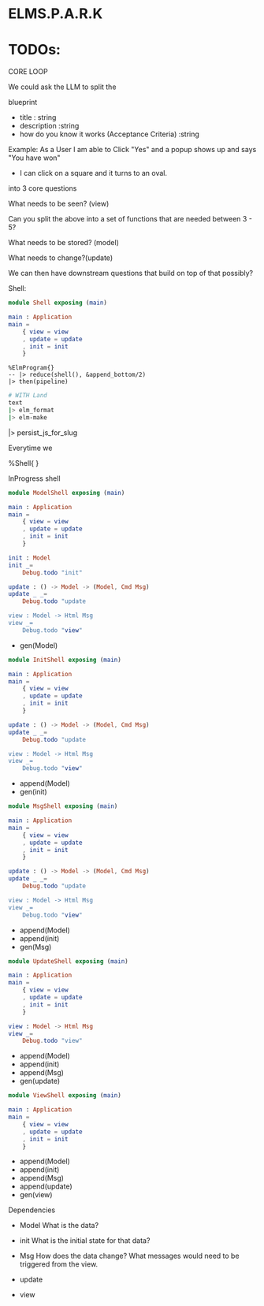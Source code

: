 # ELMS.P.A.R.K

# TODOs:


CORE LOOP

We could ask the LLM to split the 

blueprint

- title : string
- description :string
- how do you know it works (Acceptance Criteria) :string


Example: As a User I am able to Click "Yes" and a popup shows up and says "You have won"

- I can click on a square and it turns to an oval.


into 3 core questions

What needs to be seen? (view) 

Can you split the above into a set of functions that are needed between 3 - 5?

What needs to be stored? (model) 

What needs to change?(update)


We can then have downstream questions that build on top of that possibly? 



Shell:

```elm
module Shell exposing (main)

main : Application
main =
    { view = view
    , update = update
    , init = init
    }
```

```elixit
%ElmProgram{}
-- |> reduce(shell(), &append_bottom/2)
|> then(pipeline)
```

```bash
# WITH Land
text
|> elm_format
|> elm-make
```

|> persist_js_for_slug


Everytime we 

%Shell{
}


InProgress shell

```elm
module ModelShell exposing (main)

main : Application
main =
    { view = view
    , update = update
    , init = init
    }

init : Model
init _=
    Debug.todo "init"

update : () -> Model -> (Model, Cmd Msg)
update _ _=
    Debug.todo "update

view : Model -> Html Msg
view _=
    Debug.todo "view"
```
- gen(Model)


```elm
module InitShell exposing (main)

main : Application
main =
    { view = view
    , update = update
    , init = init
    }

update : () -> Model -> (Model, Cmd Msg)
update _ _=
    Debug.todo "update

view : Model -> Html Msg
view _=
    Debug.todo "view"
```
- append(Model)
- gen(init)


```elm
module MsgShell exposing (main)

main : Application
main =
    { view = view
    , update = update
    , init = init
    }

update : () -> Model -> (Model, Cmd Msg)
update _ _=
    Debug.todo "update

view : Model -> Html Msg
view _=
    Debug.todo "view"
```
- append(Model)
- append(init)
- gen(Msg)

```elm
module UpdateShell exposing (main)

main : Application
main =
    { view = view
    , update = update
    , init = init
    }

view : Model -> Html Msg
view _=
    Debug.todo "view"
```
- append(Model)
- append(init)
- append(Msg)
- gen(update)


```elm
module ViewShell exposing (main)

main : Application
main =
    { view = view
    , update = update
    , init = init
    }
```
- append(Model)
- append(init)
- append(Msg)
- append(update)
- gen(view)


Dependencies

- Model
What is the data?
- init
What is the initial state for that data?
- Msg
How does the data change? What messages would need to be triggered from the view.

- update
- view
